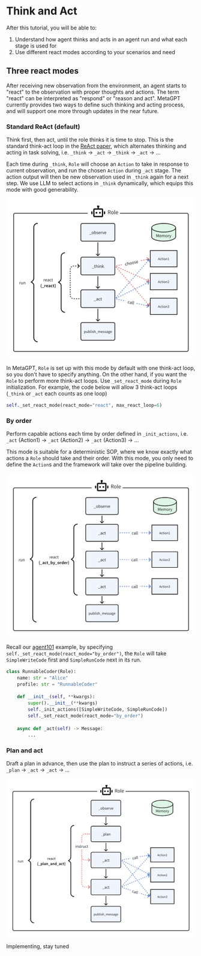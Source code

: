# Think and Act

After this tutorial, you will be able to:

1. Understand how agent thinks and acts in an agent run and what each stage is used for
2. Use different react modes according to your scenarios and need

## Three react modes

After receiving new observation from the environment, an agent starts to "react" to the observation with proper thoughts and actions. The term "react" can be interpreted as "respond" or "reason and act". MetaGPT currently provides two ways to define such thinking and acting process, and will support one more through updates in the near future.

### Standard ReAct (default)

Think first, then act, until the role thinks it is time to stop. This is the standard think-act loop in the [ReAct paper](https://arxiv.org/abs/2210.03629), which alternates thinking and acting in task solving, i.e. `_think` -> `_act` -> `_think` -> `_act` -> ...

Each time during `_think`, `Role` will choose an `Action` to take in response to current observation, and run the chosen `Action` during `_act` stage. The action output will then be new observation used in `_think` again for a next step. We use LLM to select actions in `_think` dynamically, which equips this mode with good generability.

![img](../../../public/image/guide/tutorials/react.png)

In MetaGPT, `Role` is set up with this mode by default with one think-act loop, so you don't have to specify anything. On the other hand, if you want the `Role` to perform more think-act loops. Use `_set_react_mode` during `Role` initialization. For example, the code below will allow 3 think-act loops (`_think` or `_act` each counts as one loop)

```python
self._set_react_mode(react_mode="react", max_react_loop=6)
```

### By order

Perform capable actions each time by order defined in `_init_actions`, i.e. `_act` (Action1) -> `_act` (Action2) -> `_act` (Action3) -> ...

This mode is suitable for a deterministic SOP, where we know exactly what actions a `Role` should take and their order. With this mode, you only need to define the `Action`s and the framework will take over the pipeline building.

![img](../../../public/image/guide/tutorials/act_by_order.png)

Recall our [agent101](agent_101.md) example, by specifying `self._set_react_mode(react_mode="by_order")`, the `Role` will take `SimpleWriteCode` first and `SimpleRunCode` next in its run.

```python
class RunnableCoder(Role):
    name: str = "Alice"
    profile: str = "RunnableCoder"

    def __init__(self, **kwargs):
        super().__init__(**kwargs)
        self._init_actions([SimpleWriteCode, SimpleRunCode])
        self._set_react_mode(react_mode="by_order")

    async def _act(self) -> Message:
        ...
```

### Plan and act

Draft a plan in advance, then use the plan to instruct a series of actions, i.e. `_plan` -> `_act` -> `_act` -> ...

![img](../../../public/image/guide/tutorials/plan_and_act.png)

Implementing, stay tuned
